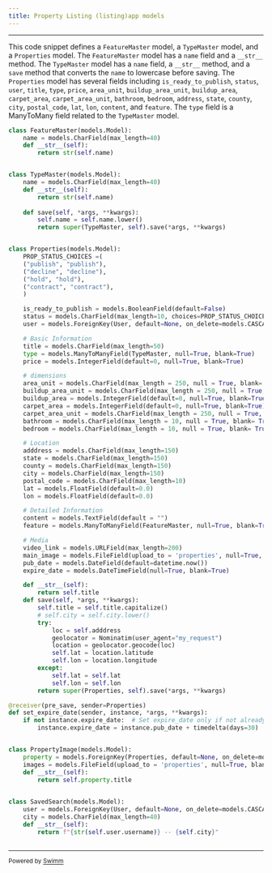 ```yaml
---
title: Property Listing (listing)app models
---
```

<SwmSnippet path="/listings/models.py" line="11">

---

This code snippet defines a `FeatureMaster` model, a `TypeMaster` model, and a `Properties` model. The `FeatureMaster` model has a `name` field and a `__str__` method. The `TypeMaster` model has a `name` field, a `__str__` method, and a `save` method that converts the `name` to lowercase before saving. The `Properties` model has several fields including `is_ready_to_publish`, `status`, `user`, `title`, `type`, `price`, `area_unit`, `buildup_area_unit`, `buildup_area`, `carpet_area`, `carpet_area_unit`, `bathroom`, `bedroom`, `address`, `state`, `county`, `city`, `postal_code`, `lat`, `lon`, `content`, and `feature`. The `type` field is a ManyToMany field related to the `TypeMaster` model.

```python
class FeatureMaster(models.Model):
    name = models.CharField(max_length=40)
    def __str__(self):
        return str(self.name)


class TypeMaster(models.Model):
    name = models.CharField(max_length=40)
    def __str__(self):
        return str(self.name)
    
    def save(self, *args, **kwargs):
        self.name = self.name.lower()
        return super(TypeMaster, self).save(*args, **kwargs)


class Properties(models.Model):
    PROP_STATUS_CHOICES =(
    ("publish", "publish"),
    ("decline", "decline"),
    ("hold", "hold"),
    ("contract", "contract"),
    )

    is_ready_to_publish = models.BooleanField(default=False)
    status = models.CharField(max_length=10, choices=PROP_STATUS_CHOICES, blank=True)
    user = models.ForeignKey(User, default=None, on_delete=models.CASCADE, related_name='properties')

    # Basic Information
    title = models.CharField(max_length=50)
    type = models.ManyToManyField(TypeMaster, null=True, blank=True)
    price = models.IntegerField(default=0, null=True, blank=True)

    # dimensions
    area_unit = models.CharField(max_length = 250, null = True, blank= True)
    buildup_area_unit = models.CharField(max_length = 250, null = True, blank= True)
    buildup_area = models.IntegerField(default=0, null=True, blank=True)
    carpet_area = models.IntegerField(default=0, null=True, blank=True)
    carpet_area_unit = models.CharField(max_length = 250, null = True, blank= True)
    bathroom = models.CharField(max_length = 10, null = True, blank= True)
    bedroom = models.CharField(max_length = 10, null = True, blank= True)

    # Location
    adddress = models.CharField(max_length=150)
    state = models.CharField(max_length=150)
    county = models.CharField(max_length=150)
    city = models.CharField(max_length=150)
    postal_code = models.CharField(max_length=10)
    lat = models.FloatField(default=0.0)
    lon = models.FloatField(default=0.0)

    # Detailed Information
    content = models.TextField(default = "")
    feature = models.ManyToManyField(FeatureMaster, null=True, blank=True)

    # Media
    video_link = models.URLField(max_length=200)
    main_image = models.FileField(upload_to = 'properties', null=True, blank=True)
    pub_date = models.DateField(default=datetime.now())
    expire_date = models.DateTimeField(null=True, blank=True)

    def __str__(self):
        return self.title 
    def save(self, *args, **kwargs):
        self.title = self.title.capitalize()
        # self.city = self.city.lower()
        try:
            loc = self.adddress
            geolocator = Nominatim(user_agent="my_request")
            location = geolocator.geocode(loc)
            self.lat = location.latitude
            self.lon = location.longitude
        except:
            self.lat = self.lat
            self.lon = self.lon
        return super(Properties, self).save(*args, **kwargs)

@receiver(pre_save, sender=Properties)
def set_expire_date(sender, instance, *args, **kwargs):
    if not instance.expire_date:  # Set expire_date only if not already set
        instance.expire_date = instance.pub_date + timedelta(days=30)


class PropertyImage(models.Model):
    property = models.ForeignKey(Properties, default=None, on_delete=models.CASCADE, related_name="images")
    images = models.FileField(upload_to = 'properties', null=True, blank=True)
    def __str__(self):
        return self.property.title
    

class SavedSearch(models.Model):
    user = models.ForeignKey(User, default=None, on_delete=models.CASCADE, related_name='searches')
    city = models.CharField(max_length=40)
    def __str__(self):
        return f"{str(self.user.username)} -- {self.city}"



```

---

</SwmSnippet>

<SwmMeta version="3.0.0" repo-id="Z2l0aHViJTNBJTNBcHJvcCUzQSUzQUFua2l0Y3I3LWNvbGxhYg==" repo-name="prop"><sup>Powered by [Swimm](https://app.swimm.io/)</sup></SwmMeta>
